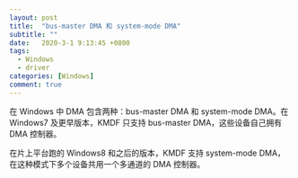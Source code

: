 ```yaml
---
layout: post
title:  "bus-master DMA 和 system-mode DMA"
subtitle: ""
date:   2020-3-1 9:13:45 +0800
tags:
  - Windows
  - driver
categories: [Windows]
comment: true
---
```


在 Windows 中 DMA 包含两种：bus-master DMA 和 system-mode DMA。在 Windows7 及更早版本，KMDF 只支持 bus-master DMA，这些设备自己拥有 DMA 控制器。

在片上平台跑的 Windows8 和之后的版本，KMDF 支持 system-mode DMA，在这种模式下多个设备共用一个多通道的 DMA 控制器。

